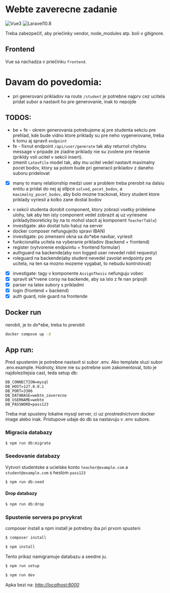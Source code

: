 # Webte zaverecne zadanie
![Vue3](https://img.shields.io/badge/Vue-3-green)
![Laravel10.8](https://img.shields.io/badge/Laravel-10.8-red)


Treba zabezpečiť, aby priečinky vendor, node_modules atp. boli v gitignore.
## Frontend
Vue sa nachadza v priečinku `frontend`.

# Davam do povedomia:
- pri generovani prikladov na route `/student` je potrebne najprv cez ucitela pridat subor a nastavit ho pre generovanie, inak to nepojde
## TODOS:
- be + fe - okrem generovania potrebujeme aj pre studenta sekciu pre prehlad, kde bude vidno ktore priklady su pre neho vygenerovane, treba k tomu aj spravit `endpoint`
- fe - fixnut endpoint `/api/user/generate` tak aby returnol chybnu message v pripade ze ziadne priklady nie su zvolene pre riesenie (prikldy voli ucitel v sekcii insert).
- zmenit `LatexFile` model tak, aby mu ucitel vedel nastavit maximalny pocet bodov, ktory sa potom bude pri generacii prikladov z daneho suboru pridelovat
- [x] many to many relationship medzi user a problem treba prerobit na dalsiu entitu a pridat do nej aj stlpce `solved`, `pocet_bodov`, a `maximalny_pocet_bodov`, aby bolo mozne trackovat, ktory student ktore priklady vyriesil a kolko zane dostal bodov
- v sekcii studenta dorobit component, ktory zobrazi vsetky pridelene ulohy, tak aby ten isty component vedel zobrazit aj uz vyriesene priklady(teoreticky by na to mohol stacit aj komponent `TeacherTable`)
- investigate: ako dostat tuto haluz na server
- docker composer nefunguje(to spravi IBAN)
- investigate: po zmenseni okna sa do*ebe navbar, vyriesit
- funkcionalita ucitela na vyberanie prikladov (backend + frontend)
- register (vytvorenie endpointu + frontend formular)
- authguard na backende(aby non logged user nevedel robit requesty)
- roleguard na backende(aby student nevedel zavolat endpointy pre ucitela, na ten sa mozno mozeme vygabat, to nebudu kontrolovat)
- [x] investigate: tagy v komponente `AssignThesis` nefunguju vobec
- [x] spravit sk*rvene corsy na backende, aby sa islo z fe nan pripojit
- [x] parser na latex subory s prikladmi
- [x] login (frontend + backend)
- [x] auth guard, role guard na frontende

## Docker run
nerobit, je to do*ebe, treba to prerobit
```bash
docker compose up -d
```

## App run:
Pred spustenim je potrebne nastavit si subor .env. Ako template sluzi subor .env.example. Hodnoty,
ktore nie su potrebne som zakomentoval, toto je najdolezitejsia cast, teda setup db:
```
DB_CONNECTION=mysql
DB_HOST=127.0.0.1
DB_PORT=3306
DB_DATABASE=webte_zaverecne
DB_USERNAME=webte
DB_PASSWORD=pass123
```

Treba mat spusteny lokalne mysql server, ci uz prostrednictvom docker image alebo inak.
Pristupove udaje do db sa nastavuju v .env subore.
### Migracia databazy
```bash
$ npm run db:migrate
```
### Seedovanie databazy
Vytvori studentske a ucielske konto `teacher@example.com` a `student@example.com` s heslom `pass123`

```bash
$ npm run db:seed
```
#### Drop databazy
```bash
$ npm run db:drop
```


### Spustenie servera po prvykrat
composer install a npm install je potrebny iba pri prvom spusteni
```bash
$ composer install 
```
```bash
$ npm install
```
Tento prikaz namigramuje databazu a seedne ju.
```bash
$ npm run setup
```
```bash
$ npm run dev
```
Apka bezi na: _[http://localhost:8000](http://localhost:8000)_
